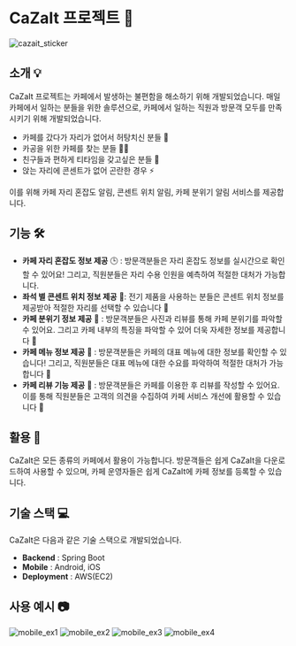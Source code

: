 CaZaIt 프로젝트 🚀
===========

![cazait_sticker](./images/cazait_sticker.jpg)

소개 💡
--

CaZaIt 프로젝트는 카페에서 발생하는 불편함을 해소하기 위해 개발되었습니다. 매일 카페에서 일하는 분들을 위한 솔루션으로, 카페에서 일하는 직원과 방문객 모두를 만족시키기 위해 개발되었습니다.

*   카페를 갔다가 자리가 없어서 허탕치신 분들 🙁
*   카공을 위한 카페를 찾는 분들 🏃‍♂️
*   친구들과 편하게 티타임을 갖고싶은 분들 👥
*   앉는 자리에 콘센트가 없어 곤란한 경우 ⚡️

이를 위해 카페 자리 혼잡도 알림, 콘센트 위치 알림, 카페 분위기 알림 서비스를 제공합니다.

기능 🛠️
--

*   **카페 자리 혼잡도 정보 제공** 🕒 : 방문객분들은 자리 혼잡도 정보를 실시간으로 확인할 수 있어요! 그리고, 직원분들은 자리 수용 인원을 예측하여 적절한 대처가 가능합니다.
*   **좌석 별 콘센트 위치 정보 제공** 🔌: 전기 제품을 사용하는 분들은 콘센트 위치 정보를 제공받아 적절한 자리를 선택할 수 있습니다 🎉
*   **카페 분위기 정보 제공** 🎨 : 방문객분들은 사진과 리뷰를 통해 카페 분위기를 파악할 수 있어요. 그리고 카페 내부의 특징을 파악할 수 있어 더욱 자세한 정보를 제공합니다 🌟
*   **카페 메뉴 정보 제공** 🍩 : 방문객분들은 카페의 대표 메뉴에 대한 정보를 확인할 수 있습니다! 그리고, 직원분들은 대표 메뉴에 대한 수요를 파악하여 적절한 대처가 가능합니다 🌟
*   **카페 리뷰 기능 제공** 📝 : 방문객분들은 카페를 이용한 후 리뷰를 작성할 수 있어요. 이를 통해 직원분들은 고객의 의견을 수집하여 카페 서비스 개선에 활용할 수 있습니다 🌟

활용 🙌
--
CaZaIt은 모든 종류의 카페에서 활용이 가능합니다. 
방문객들은 쉽게 CaZaIt을 다운로드하여 사용할 수 있으며, 카페 운영자들은 쉽게 CaZaIt에 카페 정보를 등록할 수 있습니다.

기술 스택 💻
--
CaZaIt은 다음과 같은 기술 스택으로 개발되었습니다.

* **Backend** : Spring Boot
* **Mobile** : Android, iOS
* **Deployment** : AWS(EC2)

사용 예시 📷
-----

![mobile_ex1](./images/example1.jpg)
![mobile_ex2](./images/example2.jpg)
![mobile_ex3](./images/example3.jpg)
![mobile_ex4](./images/example4.jpg)